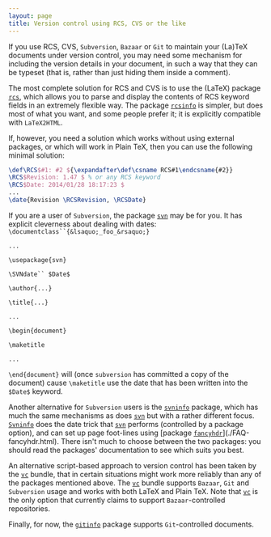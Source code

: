 ```yaml
---
layout: page
title: Version control using RCS, CVS or the like
---
```


If you use RCS, CVS, `Subversion`,
`Bazaar` or `Git` to maintain
your (La)TeX documents under version control, you may need some
mechanism for including the version details in your document, in such
a way that they can be typeset (that is, rather than just hiding them
inside a comment).

The most complete solution for RCS and CVS is to use the
(LaTeX) package [`rcs`](http://ctan.org/pkg/rcs), which allows you to parse and
display the contents of RCS keyword fields in an extremely
flexible way.  The package [`rcsinfo`](http://ctan.org/pkg/rcsinfo) is simpler, but does most
of what you want, and some people prefer it; it is explicitly
compatible with `LaTeX2HTML`.

If, however, you need a solution which works without using external
packages, or which will work in Plain TeX, then you can use the
following minimal solution:
```latex
\def\RCS$#1: #2 ${\expandafter\def\csname RCS#1\endcsname{#2}}
\RCS$Revision: 1.47 $ % or any RCS keyword
\RCS$Date: 2014/01/28 18:17:23 $
...
\date{Revision \RCSRevision, \RCSDate}
```

If you are a user of `Subversion`, the package [`svn`](http://ctan.org/pkg/svn)
may be for you.  It has explicit cleverness about dealing with dates:
`\documentclass``{&lsaquo;_foo_&rsaquo;}`

`...`

`\usepackage{svn}`

`\SVNdate`` $Date$`

`\author{...}`

`\title{...}`

`...`

`\begin{document}`

`\maketitle`

`...`

`\end{document}`
will (once `subversion` has committed a copy of the document)
cause `\maketitle` use the date that has been written into the
`$Date$` keyword.

Another alternative for `Subversion` users is the
[`svninfo`](http://ctan.org/pkg/svninfo) package, which has much the same mechanisms as does
[`svn`](http://ctan.org/pkg/svn) but with a rather different focus.  [`Svninfo`](http://ctan.org/pkg/Svninfo)
does the date trick that [`svn`](http://ctan.org/pkg/svn) performs (controlled by a
package option), and can set up page foot-lines using 
[package [`fancyhdr`](http://ctan.org/pkg/fancyhdr)](./FAQ-fancyhdr.html).  There isn't much to
choose between the two packages: you should read the packages'
documentation to see which suits you best.

An alternative script-based approach to version control has been taken
by the [`vc`](http://ctan.org/pkg/vc) bundle, that in certain situations might work more
reliably than any of the packages mentioned above.  The [`vc`](http://ctan.org/pkg/vc)
bundle supports `Bazaar`, `Git` and
`Subversion` usage and works with both LaTeX and
Plain TeX.  Note that [`vc`](http://ctan.org/pkg/vc) is the only option that
currently claims to support `Bazaar`-controlled repositories.

Finally, for now, the [`gitinfo`](http://ctan.org/pkg/gitinfo) package supports
`Git`-controlled documents.

